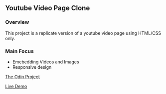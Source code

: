 ## Youtube Video Page Clone

### Overview

This project is a replicate version of a youtube video page using HTML/CSS only.

### Main Focus

- Emebedding Videos and Images
- Responsive design

[The Odin Project](https://www.theodinproject.com/courses/html-and-css/lessons/embedding-images-and-video)

[Live Demo](https://alex-lvl.github.io/youtube-page-clone/)